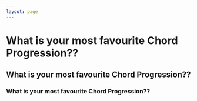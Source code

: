 ```yaml
---
layout: page
---
```



# What is your most favourite Chord Progression??
## What is your most favourite Chord Progression??
### What is your most favourite Chord Progression??
